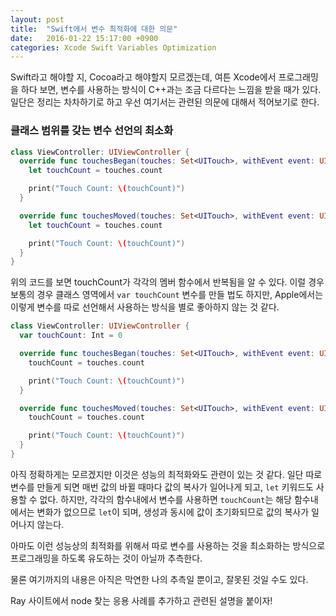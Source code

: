 ```yaml
---
layout: post
title:  "Swift에서 변수 최적화에 대한 의문"
date:   2016-01-22 15:17:00 +0900
categories: Xcode Swift Variables Optimization
---
```


Swift라고 해야할 지, Cocoa라고 해야할지 모르겠는데, 여튼 Xcode에서 프로그래밍을 하다 보면, 변수를 사용하는 방식이 C++과는 조금 다르다는 느낌을 받을 때가 있다. 일단은 정리는 차차하기로 하고 우선 여기서는 관련된 의문에 대해서 적어보기로 한다.


### 클래스 범위를 갖는 변수 선언의 최소화

```swift
class ViewController: UIViewController {
  override func touchesBegan(touches: Set<UITouch>, withEvent event: UIEvent?) {
    let touchCount = touches.count

    print("Touch Count: \(touchCount)")
  }

  override func touchesMoved(touches: Set<UITouch>, withEvent event: UIEvent?) {
    let touchCount = touches.count

    print("Touch Count: \(touchCount)")
  }
}
```

위의 코드를 보면 touchCount가 각각의 멤버 함수에서 반복됨을 알 수 있다. 이럴 경우 보통의 경우 클래스 영역에서 `var touchCount` 변수를 만들 법도 하지만, Apple에서는 이렇게 변수를 따로 선언해서 사용하는 방식을 별로 좋아하지 않는 것 같다.

```swift
class ViewController: UIViewController {
  var touchCount: Int = 0

  override func touchesBegan(touches: Set<UITouch>, withEvent event: UIEvent?) {
    touchCount = touches.count

    print("Touch Count: \(touchCount)")
  }

  override func touchesMoved(touches: Set<UITouch>, withEvent event: UIEvent?) {
    touchCount = touches.count

    print("Touch Count: \(touchCount)")
  }
}
```

아직 정확하게는 모르겠지만 이것은 성능의 최적화와도 관련이 있는 것 같다. 일단 따로 변수를 만들게 되면 매번 값의 바뀔 때마다 값의 복사가 일어나게 되고, `let` 키워드도 사용할 수 없다. 하지만, 각각의 함수내에서 변수를 사용하면 `touchCount`는 해당 함수내에서는 변화가 없으므로 `let`이 되며, 생성과 동시에 값이 초기화되므로 값의 복사가 일어나지 않는다.

아마도 이런 성능상의 최적화를 위해서 따로 변수를 사용하는 것을 최소화하는 방식으로 프로그래밍을 하도록 유도하는 것이 아닐까 추측한다.

물론 여기까지의 내용은 아직은 막연한 나의 추측일 뿐이고, 잘못된 것일 수도 있다.

Ray 사이트에서 node 찾는 응용 사례를 추가하고 관련된 설명을 붙이자!
